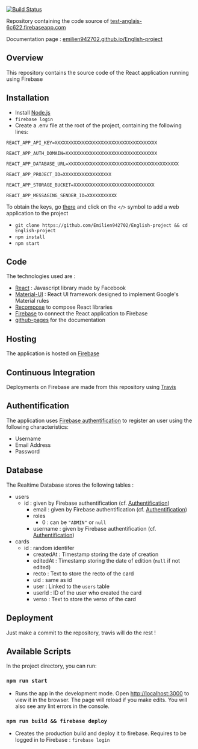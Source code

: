 [![Build Status](https://travis-ci.org/Emilien942702/English-project.svg?branch=master)](https://travis-ci.org/Emilien942702/English-project)

Repository containing the code source of [test-anglais-6c622.firebaseapp.com](https://test-anglais-6c622.firebaseapp.com/)

Documentation page : [emilien942702.github.io/English-project](https://emilien942702.github.io/English-project/)

## Overview

This repository contains the source code of the React application running using Firebase

## Installation

- Install [Node.js](https://nodejs.org/en/download/package-manager/#debian-and-ubuntu-based-linux-distributions-enterprise-linux-fedora-and-snap-packages)
- `firebase login` 
- Create a .env file at the root of the project, containing the following lines: 

`REACT_APP_API_KEY=XXXXXXXXXXXXXXXXXXXXXXXXXXXXXXXXXXXXXX`

`REACT_APP_AUTH_DOMAIN=XXXXXXXXXXXXXXXXXXXXXXXXXXXXXXXXXX`

`REACT_APP_DATABASE_URL=XXXXXXXXXXXXXXXXXXXXXXXXXXXXXXXXXXXXXXXXX`

`REACT_APP_PROJECT_ID=XXXXXXXXXXXXXXXXXX`

`REACT_APP_STORAGE_BUCKET=XXXXXXXXXXXXXXXXXXXXXXXXXXXXXX`

`REACT_APP_MESSAGING_SENDER_ID=XXXXXXXXXXX`

To obtain the keys, go [there](https://console.firebase.google.com/u/0/project/test-anglais-6c622/settings/general/) and click on the `</>` symbol to add a web application to the project

- `git clone https://github.com/Emilien942702/English-project && cd English-project`
- `npm install`
- `npm start`

## Code
The technologies used are :
- [React](https://github.com/facebook/react "React") : Javascript library made by Facebook
- [Material-UI](https://material-ui.com/ "Material-UI") : React UI framework designed to implement Google's Material rules 
- [Recompose](https://github.com/acdlite/recompose "Recompose") to compose React libraries
- [Firebase](https://www.npmjs.com/package/firebase "Firebase") to connect the React application to Firebase
- [github-pages](https://pages.github.com/) for the documentation

## Hosting
The application is hosted on [Firebase](https://console.firebase.google.com/u/0/project/test-anglais-6c622/ "Firebase")

## Continuous Integration
Deployments on Firebase are made from this repository using [Travis](https://travis-ci.org/Emilien942702/English-project "Travis")

## Authentification
The application uses [Firebase authentification](https://firebase.google.com/docs/auth/ "Firebase authentification") to register an user using the following characteristics:
- Username
- Email Address
- Password

## Database
The Realtime Database stores the following tables :
- users
	- id : given by Firebase authentification (cf. [Authentification](#Authentification)) 
		- email : given by Firebase authentification (cf. [Authentification](#Authentification)) 
		- roles
			- 0 : can be `"ADMIN"` or `null`
		- username : given by Firebase authentification (cf. [Authentification](#Authentification)) 
- cards
	- id : random identifer
		 - createdAt : Timestamp storing the date of creation
		 - editedAt : Timestamp storing the date of edition (`null` if not edited)
		 - recto : Text to store the recto of the card
		 - uid : same as id
		 - user : Linked to the `users` table
		 - userId : ID of the user who created the card
		 - verso : Text to store the verso of the card

## Deployment 
Just make a commit to the repository, travis will do the rest !
## Available Scripts

In the project directory, you can run:

### `npm run start`

- Runs the app in the development mode.
Open [http://localhost:3000](http://localhost:3000) to view it in the browser.
The page will reload if you make edits.
You will also see any lint errors in the console.

### `npm run build && firebase deploy`
- Creates the production build and deploy it to firebase.
Requires to be logged in to Firebase : `firebase login`
